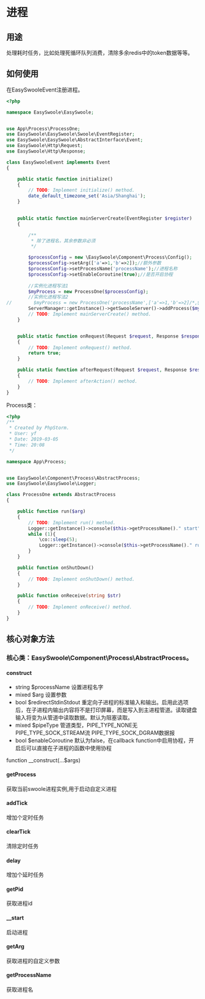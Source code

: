 # 进程

## 用途
处理耗时任务，比如处理死循环队列消费，清除多余redis中的token数据等等。


## 如何使用

在EasySwooleEvent注册进程。

```php
<?php

namespace EasySwoole\EasySwoole;


use App\Process\ProcessOne;
use EasySwoole\EasySwoole\Swoole\EventRegister;
use EasySwoole\EasySwoole\AbstractInterface\Event;
use EasySwoole\Http\Request;
use EasySwoole\Http\Response;

class EasySwooleEvent implements Event
{

    public static function initialize()
    {
        // TODO: Implement initialize() method.
        date_default_timezone_set('Asia/Shanghai');
    }

    
    public static function mainServerCreate(EventRegister $register)
    {

        /**
         * 除了进程名，其余参数非必须
         */

        $processConfig = new \EasySwoole\Component\Process\Config();
        $processConfig->setArg(['a'=>1,'b'=>2]);//额外参数
        $processConfig->setProcessName('processName');//进程名称
        $processConfig->setEnableCoroutine(true);//是否开启协程
   
        //实例化进程写法1
        $myProcess = new ProcessOne($processConfig);
        //实例化进程写法2
//        $myProcess = new ProcessOne('processName',['a'=>1,'b'=>2]/*,$redirectStdinStdout,$pipeType,$enableCoroutine*/);
        ServerManager::getInstance()->getSwooleServer()->addProcess($myProcess->getProcess());
        // TODO: Implement mainServerCreate() method.
    }


    public static function onRequest(Request $request, Response $response): bool
    {
        // TODO: Implement onRequest() method.
        return true;
    }

    public static function afterRequest(Request $request, Response $response): void
    {
        // TODO: Implement afterAction() method.
    }
}
```

Process类：

```php
<?php
/**
 * Created by PhpStorm.
 * User: yf
 * Date: 2019-03-05
 * Time: 20:08
 */

namespace App\Process;


use EasySwoole\Component\Process\AbstractProcess;
use EasySwoole\EasySwoole\Logger;

class ProcessOne extends AbstractProcess
{

    public function run($arg)
    {
        // TODO: Implement run() method.
        Logger::getInstance()->console($this->getProcessName()." start");
        while (1){
            \co::sleep(5);
            Logger::getInstance()->console($this->getProcessName()." run");
        }
    }

    public function onShutDown()
    {
        // TODO: Implement onShutDown() method.
    }

    public function onReceive(string $str)
    {
        // TODO: Implement onReceive() method.
    }
}
```

## 核心对象方法

### 核心类：EasySwoole\Component\Process\AbstractProcess。

#### construct

* string $processName           设置进程名字
* mixed  $arg                   设置参数
* bool   $redirectStdinStdout   重定向子进程的标准输入和输出。启用此选项后，在子进程内输出内容将不是打印屏幕，而是写入到主进程管道。读取键盘输入将变为从管道中读取数据。默认为阻塞读取。
* mixed  $pipeType              管道类型，PIPE_TYPE_NONE无 PIPE_TYPE_SOCK_STREAM流 PIPE_TYPE_SOCK_DGRAM数据报
* bool   $enableCoroutine       默认为false，在callback function中启用协程，开启后可以直接在子进程的函数中使用协程

function __construct(...$args)


#### getProcess
获取当前swoole进程实例,用于启动自定义进程
#### addTick
增加个定时任务
#### clearTick
清除定时任务
#### delay
增加个延时任务
#### getPid
获取进程id
#### __start
启动进程
#### getArg
获取进程的自定义参数
#### getProcessName
获取进程名


